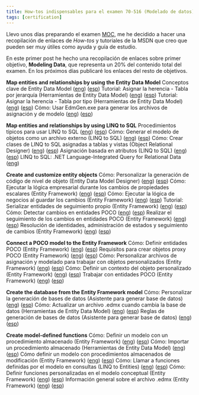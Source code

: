 ```yaml
---
title: How-tos indispensables para el examen 70-516 (Modelado de datos)
tags: [certification]
---
```

Llevo unos días preparando el examen [MOC](http://www.microsoft.com/learning/en/us/Course.aspx?ID=10265A&Locale=en-us), me he decidido a hacer una recopilación de enlaces de _How-tos_ y tutoriales de la MSDN que creo que pueden ser muy útiles como ayuda y guía de estudio.

En este primer post he hecho una recopilación de enlaces sobre primer objetivo, **Modeling Data**, que representa un 20% del contenido total del examen. En los próximos días publicaré los enlaces del resto de objetivos.

**Map entities and relationships by using the Entity Data Model** Conceptos clave de Entity Data Model ([eng](http://msdn.microsoft.com/en-us/library/ee382840.aspx)) ([esp](http://msdn.microsoft.com/en-us/library/ee382840.aspx)) Tutorial: Asignar la herencia - Tabla por jerarquía (Herramientas de Entity Data Model) ([eng](http://msdn.microsoft.com/en-us/library/cc716683(v=VS.100).aspx)) ([esp](http://msdn.microsoft.com/es-es/library/cc716683(v=VS.100).aspx)) Tutorial: Asignar la herencia - Tabla por tipo (Herramientas de Entity Data Model) ([eng](http://msdn.microsoft.com/en-us/library/cc716702.aspx)) ([esp](http://msdn.microsoft.com/es-es/library/cc716702.aspx)) Cómo: Usar EdmGen.exe para generar los archivos de asignación y de modelo ([eng](http://msdn.microsoft.com/en-us/library/bb896270(v=VS.100).aspx)) ([esp](http://msdn.microsoft.com/es-es/library/bb896270(v=VS.100).aspx))

**Map entities and relationships by using LINQ to SQL** Procedimientos típicos para usar LINQ to SQL ([eng](http://msdn.microsoft.com/en-us/library/bb387007.aspx)) ([esp](http://msdn.microsoft.com/es-es/library/bb387007.aspx)) Cómo: Generar el modelo de objetos como un archivo externo (LINQ to SQL) ([eng](http://msdn.microsoft.com/en-us/library/bb546173.aspx)) ([esp](http://msdn.microsoft.com/es-es/library/bb546173.aspx)) Cómo: Crear clases de LINQ to SQL asignadas a tablas y vistas (Object Relational Designer) ([eng](http://msdn.microsoft.com/en-us/library/bb384396(v=VS.100).aspx)) ([esp](http://msdn.microsoft.com/es-es/library/bb384396(v=VS.100).aspx)) Asignación basada en atributos (LINQ to SQL) ([eng](http://msdn.microsoft.com/en-us/library/Bb386971(v=VS.100).aspx)) ([esp](http://msdn.microsoft.com/es-es/library/Bb386971(v=VS.100).aspx)) LINQ to SQL: .NET Language-Integrated Query for Relational Data ([eng](http://msdn.microsoft.com/en-us/library/bb425822.aspx))

**Create and customize entity objects** Cómo: Personalizar la generación de código de nivel de objeto (Entity Data Model Designer) ([eng](http://msdn.microsoft.com/en-us/library/dd456821(v=VS.100).aspx)) ([esp](http://msdn.microsoft.com/es-es/library/dd456821(v=VS.100).aspx)) Cómo: Ejecutar la lógica empresarial durante los cambios de propiedades escalares (Entity Framework) ([eng](http://msdn.microsoft.com/en-us/library/cc716747.aspx)) ([esp](http://msdn.microsoft.com/en-us/library/cc716747.aspx)) Cómo: Ejecutar la lógica de negocios al guardar los cambios (Entity Framework) ([eng](http://msdn.microsoft.com/en-us/library/cc716714.aspx)) ([esp](http://msdn.microsoft.com/es-es/library/cc716714.aspx)) Tutorial: Serializar entidades de seguimiento propio (Entity Framework) ([eng](http://msdn.microsoft.com/en-us/library/ee789839.aspx)) ([esp](http://msdn.microsoft.com/es-es/library/ee789839.aspx)) Cómo: Detectar cambios en entidades POCO ([eng](http://msdn.microsoft.com/en-us/library/dd456854.aspx)) ([esp](http://msdn.microsoft.com/es-es/library/dd456854.aspx)) Realizar el seguimiento de los cambios en entidades POCO (Entity Framework) ([eng](http://msdn.microsoft.com/en-us/library/dd456848.aspx)) ([esp](http://msdn.microsoft.com/es-es/library/dd456848.aspx)) Resolución de identidades, administración de estados y seguimiento de cambios (Entity Framework) ([eng](http://msdn.microsoft.com/en-us/library/bb896269.aspx)) ([esp](http://msdn.microsoft.com/es-es/library/bb896269.aspx))

**Connect a POCO model to the Entity Framework** Cómo: Definir entidades POCO (Entity Framework) ([eng](http://msdn.microsoft.com/en-us/library/dd456872.aspx)) ([esp](http://msdn.microsoft.com/es-es/library/dd456872.aspx)) Requisitos para crear objetos proxy POCO (Entity Framework) ([eng](http://msdn.microsoft.com/en-us/library/dd468057.aspx)) ([esp](http://msdn.microsoft.com/es-es/library/dd468057.aspx)) Cómo: Personalizar archivos de asignación y modelado para trabajar con objetos personalizados (Entity Framework) ([eng](http://msdn.microsoft.com/en-us/library/bb738625.aspx)) ([esp](http://msdn.microsoft.com/es-es/library/bb738625.aspx)) Cómo: Definir un contexto del objeto personalizado (Entity Framework) ([eng](http://msdn.microsoft.com/en-us/library/bb738471.aspx)) ([esp](http://msdn.microsoft.com/es-es/library/bb738471.aspx)) Trabajar con entidades POCO (Entity Framework) ([eng](http://msdn.microsoft.com/en-us/library/dd456853(v=VS.100).aspx)) ([esp](http://msdn.microsoft.com/es-es/library/dd456853(v=VS.100).aspx))

**Create the database from the Entity Framework model** Cómo: Personalizar la generación de bases de datos (Asistente para generar base de datos) ([eng](http://msdn.microsoft.com/en-us/library/dd560887.aspx)) ([esp](http://msdn.microsoft.com/es-es/library/dd560887.aspx)) Cómo: Actualizar un archivo .edmx cuando cambia la base de datos (Herramientas de Entity Data Model) ([eng](http://msdn.microsoft.com/en-us/library/cc716697.aspx)) ([esp](http://msdn.microsoft.com/es-es/library/cc716697.aspx)) Reglas de generación de bases de datos (Asistente para generar base de datos) ([eng](http://msdn.microsoft.com/en-us/library/dd456825.aspx)) ([esp](http://msdn.microsoft.com/es-es/library/dd456825.aspx))

**Create model-defined functions** Cómo: Definir un modelo con un procedimiento almacenado (Entity Framework) ([eng](http://msdn.microsoft.com/en-us/library/bb896279.aspx)) ([esp](http://msdn.microsoft.com/es-es/library/bb896279.aspx)) Cómo: Importar un procedimiento almacenado (Herramientas de Entity Data Model) ([eng](http://msdn.microsoft.com/en-us/library/bb896231.aspx)) ([esp](http://msdn.microsoft.com/es-es/library/bb896231.aspx)) Cómo definir un modelo con procedimientos almacenados de modificación (Entity Framework) ([eng](http://msdn.microsoft.com/en-us/library/cc716731.aspx)) ([esp](http://msdn.microsoft.com/es-es/library/cc716731.aspx)) Cómo: Llamar a funciones definidas por el modelo en consultas (LINQ to Entities) ([eng](http://msdn.microsoft.com/en-us/library/dd456857(v=VS.100).aspx)) ([esp](http://msdn.microsoft.com/es-es/library/dd456857(v=VS.100).aspx)) Cómo: Definir funciones personalizadas en el modelo conceptual (Entity Framework) ([eng](http://msdn.microsoft.com/en-us/library/dd456812(v=VS.100).aspx)) ([esp](http://msdn.microsoft.com/es-es/library/dd456812(v=VS.100).aspx)) Información general sobre el archivo .edmx (Entity Framework) ([eng](http://msdn.microsoft.com/en-us/library/cc982042.aspx)) ([esp](http://msdn.microsoft.com/es-es/library/cc982042.aspx))
